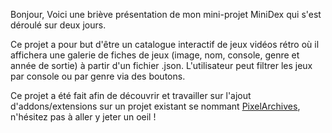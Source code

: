 Bonjour,
Voici une briève présentation de mon mini-projet MiniDex qui s'est déroulé sur deux jours.

Ce projet a pour but d'être un catalogue interactif de jeux vidéos rétro où il affichera une galerie de fiches de jeux (image, nom, console, genre et année de sortie) à partir d'un fichier .json.
L'utilisateur peut filtrer les jeux par console ou par genre via des boutons.

Ce projet a été fait afin de découvrir et travailler sur l'ajout d'addons/extensions sur un projet existant se nommant [PixelArchives](https://github.com/Pandor3/PixelArchives), n'hésitez pas à aller y jeter un oeil !
